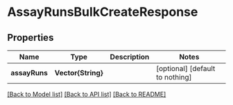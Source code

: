 # AssayRunsBulkCreateResponse


## Properties
Name | Type | Description | Notes
------------ | ------------- | ------------- | -------------
**assayRuns** | **Vector{String}** |  | [optional] [default to nothing]


[[Back to Model list]](../README.md#models) [[Back to API list]](../README.md#api-endpoints) [[Back to README]](../README.md)


